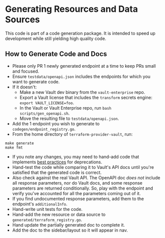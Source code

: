 # Generating Resources and Data Sources

This code is part of a code generation package. It is intended to speed 
up development while still yielding high quality code.

## How to Generate Code and Docs
- Please only PR 1 newly generated endpoint at a time to keep PRs small and focused.
- Ensure `testdata/openapi.json` includes the endpoints for which you want to generate code.
- If it doesn't:
  - Make a new Vault dev binary from the `vault-enterprise` repo.
  - Export a Vault license that includes the `transform` secrets engine: `export VAULT_LICENSE=foo`.
  - In the Vault or Vault Enterprise repo, run `bash scripts/gen_openapi.sh`.
  - Move the resulting file to `testdata/openapi.json`.
- Add the 1 endpoint you wish to generate to `codegen/endpoint_registry.go`.
- From the home directory of `terraform-provider-vault`, run:
```
make generate
make fmt
```
- If you note any changes, you may need to hand-add code that implements 
[best practices](https://www.terraform.io/docs/extend/best-practices/deprecations.html)
for deprecations.
- Hand-test the code while comparing it to Vault's API docs until you're satisfied that
the generated code is correct.
- Also check against the real Vault API. The OpenAPI doc _does not_ include all response
parameters, nor do Vault docs, and some response parameters are returned conditionally. 
So, play with the endpoint and verify you've accounted for all the parameters coming out 
of it.
- If you find undocumented response parameters, add them to the endpoint's `additionalInfo`.
- Hand-write unit tests for the code.
- Hand-add the new resource or data source to `generated/terraform_registry.go`.
- Hand update the partially generated doc to complete it.
- Add the doc to the sidebar/layout so it will appear in nav.
